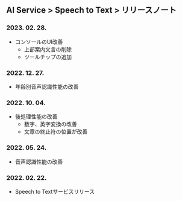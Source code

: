 ## AI Service > Speech to Text > リリースノート

### 2023. 02. 28.

* コンソールのUI改善
    * 上部案内文言の削除
    * ツールチップの追加

### 2022. 12. 27.

* 年齢別音声認識性能の改善

### 2022. 10. 04.

* 後処理性能の改善
    * 数字、英字変換の改善
    * 文章の終止符の位置が改善

### 2022. 05. 24.

* 音声認識性能の改善

### 2022. 02. 22.

* Speech to Textサービスリリース
